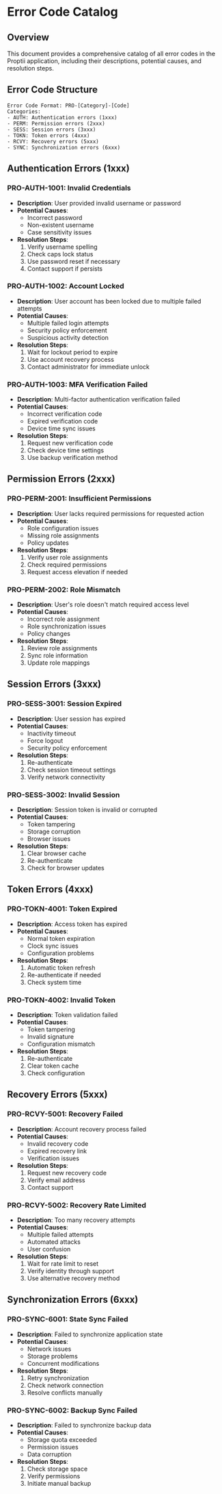 # Error Code Catalog

## Overview
This document provides a comprehensive catalog of all error codes in the Proptii application, including their descriptions, potential causes, and resolution steps.

## Error Code Structure
```
Error Code Format: PRO-[Category]-[Code]
Categories:
- AUTH: Authentication errors (1xxx)
- PERM: Permission errors (2xxx)
- SESS: Session errors (3xxx)
- TOKN: Token errors (4xxx)
- RCVY: Recovery errors (5xxx)
- SYNC: Synchronization errors (6xxx)
```

## Authentication Errors (1xxx)

### PRO-AUTH-1001: Invalid Credentials
- **Description**: User provided invalid username or password
- **Potential Causes**:
  - Incorrect password
  - Non-existent username
  - Case sensitivity issues
- **Resolution Steps**:
  1. Verify username spelling
  2. Check caps lock status
  3. Use password reset if necessary
  4. Contact support if persists

### PRO-AUTH-1002: Account Locked
- **Description**: User account has been locked due to multiple failed attempts
- **Potential Causes**:
  - Multiple failed login attempts
  - Security policy enforcement
  - Suspicious activity detection
- **Resolution Steps**:
  1. Wait for lockout period to expire
  2. Use account recovery process
  3. Contact administrator for immediate unlock

### PRO-AUTH-1003: MFA Verification Failed
- **Description**: Multi-factor authentication verification failed
- **Potential Causes**:
  - Incorrect verification code
  - Expired verification code
  - Device time sync issues
- **Resolution Steps**:
  1. Request new verification code
  2. Check device time settings
  3. Use backup verification method

## Permission Errors (2xxx)

### PRO-PERM-2001: Insufficient Permissions
- **Description**: User lacks required permissions for requested action
- **Potential Causes**:
  - Role configuration issues
  - Missing role assignments
  - Policy updates
- **Resolution Steps**:
  1. Verify user role assignments
  2. Check required permissions
  3. Request access elevation if needed

### PRO-PERM-2002: Role Mismatch
- **Description**: User's role doesn't match required access level
- **Potential Causes**:
  - Incorrect role assignment
  - Role synchronization issues
  - Policy changes
- **Resolution Steps**:
  1. Review role assignments
  2. Sync role information
  3. Update role mappings

## Session Errors (3xxx)

### PRO-SESS-3001: Session Expired
- **Description**: User session has expired
- **Potential Causes**:
  - Inactivity timeout
  - Force logout
  - Security policy enforcement
- **Resolution Steps**:
  1. Re-authenticate
  2. Check session timeout settings
  3. Verify network connectivity

### PRO-SESS-3002: Invalid Session
- **Description**: Session token is invalid or corrupted
- **Potential Causes**:
  - Token tampering
  - Storage corruption
  - Browser issues
- **Resolution Steps**:
  1. Clear browser cache
  2. Re-authenticate
  3. Check for browser updates

## Token Errors (4xxx)

### PRO-TOKN-4001: Token Expired
- **Description**: Access token has expired
- **Potential Causes**:
  - Normal token expiration
  - Clock sync issues
  - Configuration problems
- **Resolution Steps**:
  1. Automatic token refresh
  2. Re-authenticate if needed
  3. Check system time

### PRO-TOKN-4002: Invalid Token
- **Description**: Token validation failed
- **Potential Causes**:
  - Token tampering
  - Invalid signature
  - Configuration mismatch
- **Resolution Steps**:
  1. Re-authenticate
  2. Clear token cache
  3. Check configuration

## Recovery Errors (5xxx)

### PRO-RCVY-5001: Recovery Failed
- **Description**: Account recovery process failed
- **Potential Causes**:
  - Invalid recovery code
  - Expired recovery link
  - Verification issues
- **Resolution Steps**:
  1. Request new recovery code
  2. Verify email address
  3. Contact support

### PRO-RCVY-5002: Recovery Rate Limited
- **Description**: Too many recovery attempts
- **Potential Causes**:
  - Multiple failed attempts
  - Automated attacks
  - User confusion
- **Resolution Steps**:
  1. Wait for rate limit to reset
  2. Verify identity through support
  3. Use alternative recovery method

## Synchronization Errors (6xxx)

### PRO-SYNC-6001: State Sync Failed
- **Description**: Failed to synchronize application state
- **Potential Causes**:
  - Network issues
  - Storage problems
  - Concurrent modifications
- **Resolution Steps**:
  1. Retry synchronization
  2. Check network connection
  3. Resolve conflicts manually

### PRO-SYNC-6002: Backup Sync Failed
- **Description**: Failed to synchronize backup data
- **Potential Causes**:
  - Storage quota exceeded
  - Permission issues
  - Data corruption
- **Resolution Steps**:
  1. Check storage space
  2. Verify permissions
  3. Initiate manual backup 